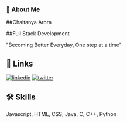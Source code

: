 
### 🚀 About Me
##Chaitanya Arora

##Full Stack Development

"Becoming Better Everyday, One step at a time"


## 🔗 Links
[![linkedin](https://img.shields.io/badge/linkedin-0A66C2?style=for-the-badge&logo=linkedin&logoColor=white)](https://www.linkedin.com/in/yourchaitanya)
[![twitter](https://img.shields.io/badge/twitter-1DA1F2?style=for-the-badge&logo=twitter&logoColor=white)](https://twitter.com/ChaitamaSenju)


## 🛠 Skills
Javascript, HTML, CSS, Java, C, C++, Python

